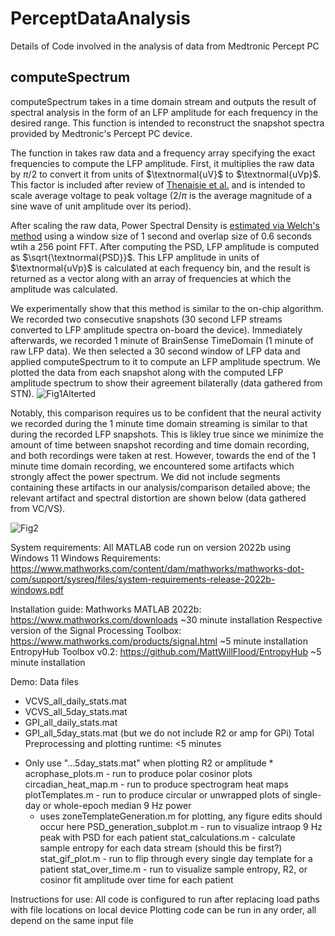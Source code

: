 # PerceptDataAnalysis
Details of Code involved in the analysis of data from Medtronic Percept PC
## computeSpectrum
computeSpectrum takes in a time domain stream and outputs the result of spectral analysis in the form of an LFP amplitude for each frequency in the desired range. This function is intended to reconstruct the snapshot spectra provided by Medtronic's Percept PC device.

The function in takes raw data and a frequency array specifying the exact frequencies to compute the LFP amplitude. First, it multiplies the raw data by $\pi/2$ to convert it from units of $\textnormal{uV}$ to $\textnormal{uVp}$. This factor is included after review of [Thenaisie et al.](https://iopscience.iop.org/article/10.1088/1741-2552/ac1d5b) and is intended to scale average voltage to peak voltage ($2/\pi$ is the average magnitude of a sine wave of unit amplitude over its period).

After scaling the raw data, Power Spectral Density is [estimated via Welch's method](https://www.mathworks.com/help/signal/ref/pwelch.html) using a window size of 1 second and overlap size of 0.6 seconds wtih a 256 point FFT. After computing the PSD, LFP amplitude is computed as $\sqrt{\textnormal{PSD}}$. This LFP amplitude in units of $\textnormal{uVp}$ is calculated at each frequency bin, and the result is returned as a vector along with an array of frequencies at which the amplitude was calculated.

We experimentally show that this method is similar to the on-chip algorithm. We recorded two consecutive snapshots (30 second LFP streams converted to LFP amplitude spectra on-board the device). Immediately afterwards, we recorded 1 minute of BrainSense TimeDomain (1 minute of raw LFP data). We then selected a 30 second window of LFP data and applied computeSpectrum to it to compute an LFP amplitude spectrum. We plotted the data from each snapshot along with the computed LFP amplitude spectrum to show their agreement bilaterally (data gathered from STN). ![Fig1Alterted](https://user-images.githubusercontent.com/68879124/229304473-6b51a723-8184-4bc5-ba45-63ad5841c7a1.png)

Notably, this comparison requires us to be confident that the neural activity we recorded during the 1 minute time domain streaming is similar to that during the recorded LFP snapshots. This is likley true since we minimize the amount of time between snapshot recording and time domain recording, and both recordings were taken at rest. However, towards the end of the 1 minute time domain recording, we encountered some artifacts which strongly affect the power spectrum. We did not include segments containing these artifacts in our analysis/comparison detailed above; the relevant artifact and spectral distortion are shown below (data gathered from VC/VS).

![Fig2](https://user-images.githubusercontent.com/68879124/229225749-2cfea2a8-2f9d-43a8-980d-ad9e4868cd61.png)

System requirements:
All MATLAB code run on version 2022b using Windows 11
Windows Requirements: https://www.mathworks.com/content/dam/mathworks/mathworks-dot-com/support/sysreq/files/system-requirements-release-2022b-windows.pdf

Installation guide:
Mathworks MATLAB 2022b: https://www.mathworks.com/downloads
    ~30 minute installation
Respective version of the Signal Processing Toolbox: https://www.mathworks.com/products/signal.html
    ~5 minute installation
EntropyHub Toolbox v0.2: https://github.com/MattWillFlood/EntropyHub
    ~5 minute installation

Demo:
Data files
 - VCVS_all_daily_stats.mat
 - VCVS_all_5day_stats.mat
 - GPI_all_daily_stats.mat
 - GPI_all_5day_stats.mat (but we do not include R2 or amp for GPi)
Total Preprocessing and plotting runtime: <5 minutes
* Only use "...5day_stats.mat" when plotting R2 or amplitude *
acrophase_plots.m - run to produce polar cosinor plots
circadian_heat_map.m - run to produce spectrogram heat maps
plotTemplates.m - run to produce circular or unwrapped plots of single-day or whole-epoch median 9 Hz power
    - uses zoneTemplateGeneration.m for plotting, any figure edits should occur here
PSD_generation_subplot.m - run to visualize intraop 9 Hz peak with PSD for each patient
stat_calculations.m - calculate sample entropy for each data stream (should this be first?)
stat_gif_plot.m - run to flip through every single day template for a patient
stat_over_time.m - run to visualize sample entropy, R2, or cosinor fit amplitude over time for each patient

Instructions for use:
All code is configured to run after replacing load paths with file locations on local device
Plotting code can be run in any order, all depend on the same input file

